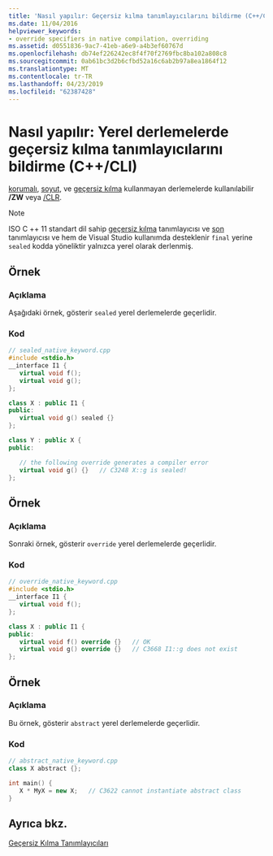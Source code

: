 ```yaml
---
title: 'Nasıl yapılır: Geçersiz kılma tanımlayıcılarını bildirme (C++/CLI)'
ms.date: 11/04/2016
helpviewer_keywords:
- override specifiers in native compilation, overriding
ms.assetid: d0551836-9ac7-41eb-a6e9-a4b3ef60767d
ms.openlocfilehash: db74ef226242ec8f4f70f2769fbc8ba102a808c8
ms.sourcegitcommit: 0ab61bc3d2b6cfbd52a16c6ab2b97a8ea1864f12
ms.translationtype: MT
ms.contentlocale: tr-TR
ms.lasthandoff: 04/23/2019
ms.locfileid: "62387428"
---
```

# <a name="how-to-declare-override-specifiers-in-native-compilations-ccli"></a>Nasıl yapılır: Yerel derlemelerde geçersiz kılma tanımlayıcılarını bildirme (C++/CLI)

[korumalı](../extensions/sealed-cpp-component-extensions.md), [soyut](../extensions/abstract-cpp-component-extensions.md), ve [geçersiz kılma](../extensions/override-cpp-component-extensions.md) kullanmayan derlemelerde kullanılabilir **/ZW** veya [/CLR](../build/reference/clr-common-language-runtime-compilation.md).

> [!NOTE]
>  ISO C ++ 11 standart dil sahip [geçersiz kılma](../cpp/override-specifier.md) tanımlayıcısı ve [son](../cpp/final-specifier.md) tanımlayıcısı ve hem de Visual Studio kullanımda desteklenir `final` yerine `sealed` kodda yöneliktir yalnızca yerel olarak derlenmiş.

## <a name="example"></a>Örnek

### <a name="description"></a>Açıklama

Aşağıdaki örnek, gösterir `sealed` yerel derlemelerde geçerlidir.

### <a name="code"></a>Kod

```cpp
// sealed_native_keyword.cpp
#include <stdio.h>
__interface I1 {
   virtual void f();
   virtual void g();
};

class X : public I1 {
public:
   virtual void g() sealed {}
};

class Y : public X {
public:

   // the following override generates a compiler error
   virtual void g() {}   // C3248 X::g is sealed!
};
```

## <a name="example"></a>Örnek

### <a name="description"></a>Açıklama

Sonraki örnek, gösterir `override` yerel derlemelerde geçerlidir.

### <a name="code"></a>Kod

```cpp
// override_native_keyword.cpp
#include <stdio.h>
__interface I1 {
   virtual void f();
};

class X : public I1 {
public:
   virtual void f() override {}   // OK
   virtual void g() override {}   // C3668 I1::g does not exist
};
```

## <a name="example"></a>Örnek

### <a name="description"></a>Açıklama

Bu örnek, gösterir `abstract` yerel derlemelerde geçerlidir.

### <a name="code"></a>Kod

```cpp
// abstract_native_keyword.cpp
class X abstract {};

int main() {
   X * MyX = new X;   // C3622 cannot instantiate abstract class
}
```

## <a name="see-also"></a>Ayrıca bkz.

[Geçersiz Kılma Tanımlayıcıları](../extensions/override-specifiers-cpp-component-extensions.md)
